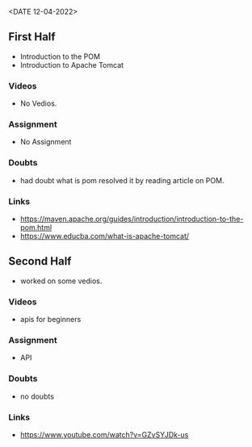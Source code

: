 <DATE 12-04-2022>

## First Half
- Introduction to the POM
- Introduction to Apache Tomcat

### Videos
- No Vedios.

### Assignment 
- No Assignment

### Doubts
- had doubt what is pom resolved it by reading article on POM.
	
### Links
- https://maven.apache.org/guides/introduction/introduction-to-the-pom.html
- https://www.educba.com/what-is-apache-tomcat/

## Second Half
- worked on some vedios.

### Videos
- apis for beginners

### Assignment 
- API

### Doubts
- no doubts

### Links
- https://www.youtube.com/watch?v=GZvSYJDk-us
